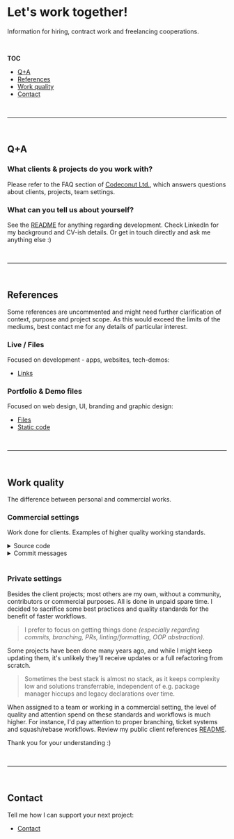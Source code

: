 # Let's work together!

Information for hiring, contract work and freelancing cooperations.

<br>

**TOC**

- [Q+A](#qa)
- [References](#references)
- [Work quality](#work-quality)
- [Contact](#contact)

<br>

---

<br>

## Q+A

### What clients & projects do you work with?

Please refer to the FAQ section of [Codeconut Ltd.](https://www.codeconut.io), which answers questions about clients, projects, team settings.

### What can you tell us about yourself?

See the [README](README.md) for anything regarding development. Check LinkedIn for my background and CV-ish details. Or get in touch directly and ask me anything else :)

<br>

---

<br>

## References

Some references are uncommented and might need further clarification of context, purpose and project scope. As this would exceed the limits of the mediums, best contact me for any details of particular interest.

### Live / Files

Focused on development - apps, websites, tech-demos:

- [Links](README.md)

### Portfolio & Demo files

Focused on web design, UI, branding and graphic design:

- [Files](https://static.codeconut.io/references)
- [Static code](https://github.com/TheRemoteCoder/Code-Portfolio-Examples)

<br>

---

<br>

## Work quality

The difference between personal and commercial works.

### Commercial settings

Work done for clients. Examples of higher quality working standards.

<details>
  <summary>Source code</summary>

  ![Code quality](assets/work-quality/code.png)

</details>

<details>
  <summary>Commit messages</summary>

  ![Commit structure](assets/work-quality/commits.png)

</details>

<br>

### Private settings

Besides the client projects; most others are my own, without a community, contributors or commercial purposes. All is done in unpaid spare time. I decided to sacrifice some best practices and quality standards for the benefit of faster workflows.

> I prefer to focus on getting things done _(especially regarding commits, branching, PRs, linting/formatting, OOP abstraction)_.

Some projects have been done many years ago, and while I might keep updating them, it's unlikely they'll receive updates or a full refactoring from scratch.

> Sometimes the best stack is almost no stack, as it keeps complexity low and solutions transferrable, independent of e.g. package manager hiccups and legacy declarations over time.

When assigned to a team or working in a commercial setting, the level of quality and attention spend on these standards and workflows is much higher. For instance, I'd pay attention to proper branching, ticket systems and squash/rebase workflows. Review my public client references [README](README.md).

Thank you for your understanding :)

<br>

---

<br>

## Contact

Tell me how I can support your next project:

- [Contact](README.md#contact)
